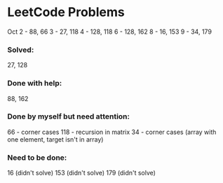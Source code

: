 # LeetCode Problems
Oct
2 - 88, 66
3 - 27, 118
4 - 128, 118
6 - 128, 162
8 - 16, 153
9 - 34, 179

### Solved:
27, 128

### Done with help:
88, 162

### Done by myself but need attention:
66 - corner cases
118 - recursion in matrix
34 - corner cases (array with one element, target isn't in array)

### Need to be done:
16 (didn't solve)
153 (didn't solve)
179 (didn't solve)
